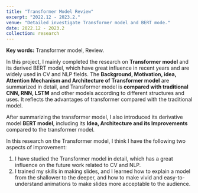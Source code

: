 ```yaml
---
title: "Transformer Model Review"
excerpt: "2022.12 - 2023.2."
venue: "Detailed investigate Transformer model and BERT mode."
date: 2022.12 - 2023.2
collection: research
---
```

**Key words:** Transformer model, Review.

In this project, I mainly completed the research on **Transformer model** and its derived BERT model, which have great influence in recent years and are widely used in CV and NLP fields. The **Background, Motivation, idea, Attention Mechanism and Architecture of Transformer model** are summarized in detail, and Transformer model is **compared with traditional CNN, RNN, LSTM** and other models according to different structures and uses. It reflects the advantages of transformer compared with the traditional model.

After summarizing the transformer model, I also introduced its derivative model **BERT model**, including its **Idea, Architecture and its Improvements** compared to the transformer model.

In this research on the Transformer model, I think I have the following two aspects of improvement:

1. I have studied the Transformer model in detail, which has a great influence on the future work related to CV and NLP.
2. I trained my skills in making slides, and I learned how to explain a model from the shallower to the deeper, and how to make vivid and easy-to-understand animations to make slides more acceptable to the audience.
